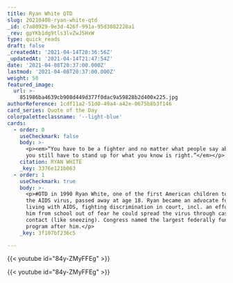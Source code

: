 ```yaml
---
title: Ryan White QTD
slug: 20210408-ryan-white-qtd
_id: c7a80929-9e3d-426f-991a-95d3082228a1
_rev: gpYKb1dg9tls3lvZwJ5HxW
type: quick_reads
draft: false
_createdAt: '2021-04-14T20:36:56Z'
_updatedAt: '2021-04-14T21:47:54Z'
date: '2021-04-08T20:37:00.000Z'
lastmod: '2021-04-08T20:37:00.000Z'
weight: 50
featured_image:
  url: >-
    851986ba4639cb908d449d377f0dac9a59828b2d400x225.jpg
authorReference: 1cdf11a2-51d0-49a4-a42e-0675b8b3f146
card_series: Quote of the Day
colorpaletteclassname: '--light-blue'
cards:
  - order: 0
    useCheckmark: false
    body: >-
      <p><em>“You have to be a fighter and no matter what people say about you,
      you still have to stand up for what you know is right.”</em></p>
    citation: RYAN WHITE
    _key: 3376e121b863
  - order: 1
    useCheckmark: true
    body: >-
      <p>#OTD in 1990 Ryan White, one of the first American children to contract
      the AIDS virus, passed away at age 18. Ryan became an advocate for those
      living with AIDS, fighting discrimination in court, incl. an effort to bar
      him from school out of fear he could spread the virus through casual
      contact (like sneezing). Congress named the largest federally funded AIDS
      program after him.</p>
    _key: 3f107bf236c5

---
```

{{< youtube id="84y-ZMyFFEg" >}}

{{< youtube id="84y-ZMyFFEg" >}}